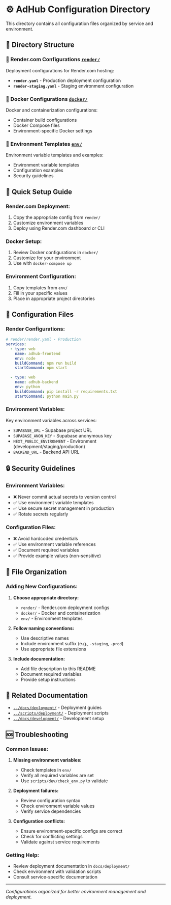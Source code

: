 # ⚙️ AdHub Configuration Directory

This directory contains all configuration files organized by service and environment.

## 📁 **Directory Structure**

### **🚀 Render.com Configurations** [`render/`](./render/)
Deployment configurations for Render.com hosting:

- **`render.yaml`** - Production deployment configuration
- **`render-staging.yaml`** - Staging environment configuration

### **🐳 Docker Configurations** [`docker/`](./docker/)
Docker and containerization configurations:

- Container build configurations
- Docker Compose files
- Environment-specific Docker settings

### **🔧 Environment Templates** [`env/`](./env/)
Environment variable templates and examples:

- Environment variable templates
- Configuration examples
- Security guidelines

## 🚀 **Quick Setup Guide**

### **Render.com Deployment:**
1. Copy the appropriate config from `render/`
2. Customize environment variables
3. Deploy using Render.com dashboard or CLI

### **Docker Setup:**
1. Review Docker configurations in `docker/`
2. Customize for your environment
3. Use with `docker-compose up`

### **Environment Configuration:**
1. Copy templates from `env/`
2. Fill in your specific values
3. Place in appropriate project directories

## 📝 **Configuration Files**

### **Render Configurations:**
```yaml
# render/render.yaml - Production
services:
  - type: web
    name: adhub-frontend
    env: node
    buildCommand: npm run build
    startCommand: npm start
    
  - type: web  
    name: adhub-backend
    env: python
    buildCommand: pip install -r requirements.txt
    startCommand: python main.py
```

### **Environment Variables:**
Key environment variables across services:
- `SUPABASE_URL` - Supabase project URL
- `SUPABASE_ANON_KEY` - Supabase anonymous key
- `NEXT_PUBLIC_ENVIRONMENT` - Environment (development/staging/production)
- `BACKEND_URL` - Backend API URL

## 🔒 **Security Guidelines**

### **Environment Variables:**
- ❌ Never commit actual secrets to version control
- ✅ Use environment variable templates
- ✅ Use secure secret management in production
- ✅ Rotate secrets regularly

### **Configuration Files:**
- ❌ Avoid hardcoded credentials
- ✅ Use environment variable references
- ✅ Document required variables
- ✅ Provide example values (non-sensitive)

## 📁 **File Organization**

### **Adding New Configurations:**
1. **Choose appropriate directory:**
   - `render/` - Render.com deployment configs
   - `docker/` - Docker and containerization
   - `env/` - Environment templates

2. **Follow naming conventions:**
   - Use descriptive names
   - Include environment suffix (e.g., `-staging`, `-prod`)
   - Use appropriate file extensions

3. **Include documentation:**
   - Add file description to this README
   - Document required variables
   - Provide setup instructions

## 🔗 **Related Documentation**

- [`../docs/deployment/`](../docs/deployment/) - Deployment guides
- [`../scripts/deployment/`](../scripts/deployment/) - Deployment scripts
- [`../docs/development/`](../docs/development/) - Development setup

## 🆘 **Troubleshooting**

### **Common Issues:**

1. **Missing environment variables:**
   - Check templates in `env/`
   - Verify all required variables are set
   - Use `scripts/dev/check_env.py` to validate

2. **Deployment failures:**
   - Review configuration syntax
   - Check environment variable values
   - Verify service dependencies

3. **Configuration conflicts:**
   - Ensure environment-specific configs are correct
   - Check for conflicting settings
   - Validate against service requirements

### **Getting Help:**
- Review deployment documentation in `docs/deployment/`
- Check environment with validation scripts
- Consult service-specific documentation

---

*Configurations organized for better environment management and deployment.* 